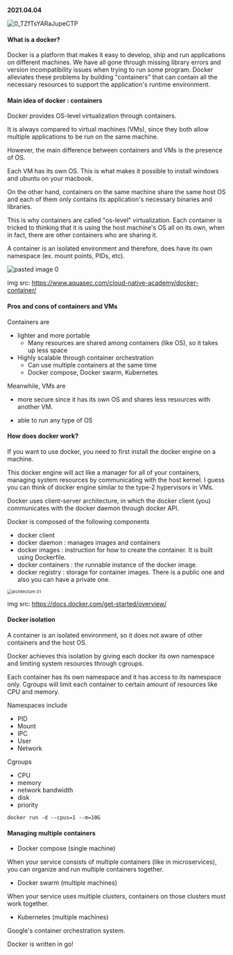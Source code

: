 **2021.04.04**

![0_TZfTsYARaJupeCTP](https://tva1.sinaimg.cn/large/008eGmZEgy1gp7rj1mt9sj309c07zweh.jpg)

#### What is a docker? 

Docker is a platform that makes it easy to develop, ship and run applications on different machines. We have all gone through missing library errors and version incompatibility issues when trying to run some program. Docker alleviates these problems by building "containers" that can contain all the necessary resources to support the application's runtime environment. 



#### Main idea of docker : containers

Docker provides OS-level virtualization through containers. 

It is always compared to virtual machines (VMs), since they both allow multiple applications to be run on the same machine. 

However, the main difference between containers and VMs is the presence of OS. 

Each VM has its own OS. This is what makes it possible to install windows and ubuntu on your macbook. 

On the other hand, containers on the same machine share the same host OS and each of them only contains its application's necessary binaries and libraries. 

This is why containers are called "os-level" virtualization. Each container is tricked to thinking that it is using the host machine's OS all on its own, when in fact, there are other containers who are sharing it. 

A container is an isolated environment and therefore, does have its own namespace (ex. mount points, PIDs, etc). 



![pasted image 0](https://tva1.sinaimg.cn/large/008eGmZEgy1gp7pz2aed4j30fn088t8q.jpg)

img src: https://www.aquasec.com/cloud-native-academy/docker-container/



#### Pros and cons of containers and VMs

Containers are

* lighter and more portable
  * Many resources are shared among containers (like OS), so it takes up less space
* Highly scalable through container orchestration
  * Can use multiple containers at the same time
  * Docker compose, Docker swarm, Kubernetes

Meanwhile, VMs are 

* more secure since it has its own OS and shares less resources with another VM. 

* able to run any type of OS 



#### How does docker work?

If you want to use docker, you need to first install the docker engine on a machine.

This docker engine will act like a manager for all of your containers, managing system resources by communicating with the host kernel. I guess you can think of docker engine similar to the  type-2 hypervisors in VMs.

Docker uses client-server architecture, in which the docker client (you) communicates with the docker daemon through docker API. 

Docker is composed of the following components

* docker client 
* docker daemon : manages images and containers
* docker images : instruction for how to create the container. It is built using Dockerfile. 
* docker containers : the runnable instance of the docker image. 
* docker registry : storage for container images. There is a public one and also you can have a private one. 

<img src="https://tva1.sinaimg.cn/large/008eGmZEgy1gp7r70uvk4j30l10b00tj.jpg" alt="architecture-01" style="zoom:67%;" />

img src: https://docs.docker.com/get-started/overview/



#### Docker isolation

A container is an isolated environment, so it does not aware of other containers and the host OS. 

Docker achieves this isolation by giving each docker its own namespace and limiting system resources through cgroups. 

Each container has its own namespace and it has access to its namespace only. Cgroups will limit each container to certain amount of resources like CPU and memory. 

Namespaces include 

* PID
* Mount 
* IPC
* User
* Network

Cgroups 

* CPU
* memory
* network bandwidth
* disk
* priority 

```
docker run -d --cpus=1 --m=10G
```



#### Managing multiple containers 

* Docker compose (single machine)

When your service consists of multiple containers (like in microservices), you can organize and run multiple containers together. 

* Docker swarm (multiple machines)

When your service uses multiple clusters, containers on those clusters must work together. 

* Kubernetes (multiple machines)

Google's container orchestration system.



Docker is written in go! 